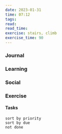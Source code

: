 ```yaml
---
date: 2023-01-31
time: 07:12
tags: 
read:
read_time:
exercise: stairs, climb
exercise_time: 90
---
```


### Journal

### Learning

### Social

### Exercise

#### Tasks












```tasks
sort by priority
sort by due
not done
```